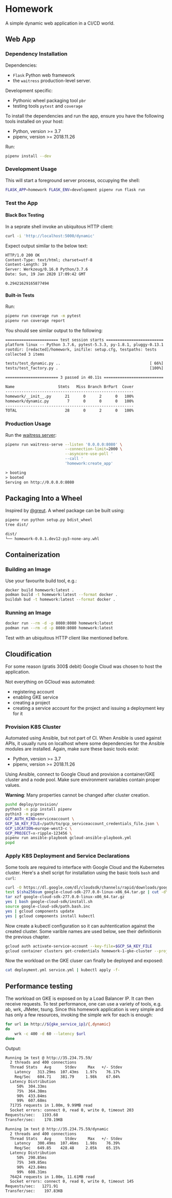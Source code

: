 # Homework

A simple dynamic web application in a CI/CD world.

## Web App

### Dependency Installation

Dependencies:

* `Flask` Python web framework
* the `waitress` production-level server.

Development specific:

* Pythonic wheel packaging tool `pbr`
* testing tools `pytest` and `coverage`

To install the dependencies and run the app, ensure you have the following 
tools installed on your host:

* Python, version >= 3.7
* pipenv, version >= 2018.11.26

Run:

```bash
pipenv install --dev
```

### Development Usage

This will start a foreground server process, occupying the shell:

```bash
FLASK_APP=homework FLASK_ENV=development pipenv run flask run
```

### Test the App

#### Black Box Testing

In a seprate shell invoke an ubiquitous HTTP client:

```bash
curl -i 'http://localhost:5000/dynamic'
```
Expect output similar to the below text:

```txt
HTTP/1.0 200 OK
Content-Type: text/html; charset=utf-8
Content-Length: 19
Server: Werkzeug/0.16.0 Python/3.7.6
Date: Sun, 19 Jan 2020 17:09:42 GMT

0.29421629165877494
```

#### Built-in Tests

Run:

```bash
pipenv run coverage run -m pytest
pipenv run coverage report
```

You should see similar output to the following:

```txt
======================= test session starts =========================
platform linux -- Python 3.7.6, pytest-5.3.3, py-1.8.1, pluggy-0.13.1
rootdir: [redacted]/homework, inifile: setup.cfg, testpaths: tests
collected 3 items                                                                                                 

tests/test_dynamic.py ..                                       [ 66%]
tests/test_factory.py .                                        [100%]

======================= 3 passed in 40.11s ==========================
```

```txt
Name                   Stmts   Miss Branch BrPart  Cover
--------------------------------------------------------
homework/__init__.py      21      0      2      0   100%
homework/dynamic.py        7      0      0      0   100%
--------------------------------------------------------
TOTAL                     28      0      2      0   100%

```

### Production Usage

Run the
[waitress server](https://docs.pylonsproject.org/projects/waitress/en/stable/arguments.html#arguments):

```bash
pipenv run waitress-serve --listen '0.0.0.0:8080' \
                          --connection-limit=2000 \
                          --asyncore-use-poll '
                          --call '
                          'homework:create_app'
```

```txt
> booting
> booted
Serving on http://0.0.0.0:8080
```

## Packaging Into a Wheel

Inspired by [@greut](https://medium.com/@greut/building-a-python-package-a-docker-image-using-pipenv-233d8793b6cc).
A wheel package can be built using:

```bash
pipenv run python setup.py bdist_wheel
tree dist/
```

```txt
dist/
└── homework-0.0.1.dev12-py3-none-any.whl
```

## Containerization

### Building an Image

Use your favourite build tool, e.g.:

```bash
docker build homework:latest .
podman build -t homework:latest --format docker .
buildah bud -t homework:latest --format docker .
```

### Running an Image

```bash
docker run --rm -d -p 8080:8080 homework:latest
podman run --rm -d -p 8080:8080 homework:latest
```

Test with an ubiquitous HTTP client like mentioned before.

## Cloudification

For some reason (gratis 300$ debit) Google Cloud was chosen to host the application.

Not everything on GCloud was automated:

* registering account
* enabling GKE service
* creating a project
* creating a service account for the project and issuing a deployment key for it

### Provision K8S Cluster

Automated using Ansible, but not part of CI. When Ansible is used against APIs,
it usually runs on localhost where some dependencies for the Ansible modules are
installed. Again, make sure these basic tools exist:

* Python, version >= 3.7
* pipenv, version >= 2018.11.26

Using Ansible, connect to Google Cloud and provision a container/GKE cluster
and a node pool. Make sure environment variables contain proper values.

__Warning__: Many properties cannot be changed after cluster creation.

```bash
pushd deploy/provision/
python3 -m pip install pipenv
pythin3 -m pipenv
GCP_AUTH_KIND=serviceaccount \
GCP_SA_KEY_FILE=/path/to/gcp_serviceaccount_credentials_file.json \
GCP_LOCATION=europe-west3-c \
GCP_PROJECT=x-ripple-123456 \
pipenv run ansible-playbook gcloud-ansible-playbook.yml
popd
```

### Apply K8S Deployment and Service Declarations

Some tools are required to interface with Google Cloud and the Kubernetes cluster.
Here's a shell script for installation using the basic tools `bash` and `curl`:

```bash
curl -O https://dl.google.com/dl/cloudsdk/channels/rapid/downloads/google-cloud-sdk-277.0.0-linux-x86_64.tar.gz
test $(sha256sum google-cloud-sdk-277.0.0-linux-x86_64.tar.gz | cut -d\  -f1) == b158894c427712d006fac235daf8d288db110ecfbcf649ed11cdf36ac2b2ff2a || exit
tar xzf google-cloud-sdk-277.0.0-linux-x86_64.tar.gz
yes | bash google-cloud-sdk/install.sh
source google-cloud-sdk/path.bash.inc
yes | gcloud components update
yes | gcloud components install kubectl
```

Now create a kubectl configuration so it can auhtentication against the created
cluster. Some varible names are used below, see their definitionin the previous
chapter.

```bash
gcloud auth activate-service-account --key-file=$GCP_SA_KEY_FILE
gcloud container clusters get-credentials homework-1-gke-cluster --project=$GCP_PROJECT --zone=$GCP_LOCATION
```

Now the workload on the GKE cluser can finally be deployed and exposed:

```bash
cat deployment.yml service.yml | kubectl apply -f-
```

## Performance testing

The workload on GKE is exposed on by a Load Balancer IP. It can then receive
requests. To test performance, one can use a variety of tools,
e.g. ab, wrk, JMeter, tsung. Since this homework application is very simple and
has only a few resources, invoking the simple wrk for each is enough:

```bash
for url in http://${gke_service_ip}/{,dynamic}
do
    wrk -c 400 -d 60 --latency $url
done
```

Output:

```txt
Running 1m test @ http://35.234.75.59/
  2 threads and 400 connections
  Thread Stats   Avg      Stdev     Max   +/- Stdev
    Latency   313.29ms  107.43ms   1.97s    76.17%
    Req/Sec   604.71    381.79     1.98k    67.04%
  Latency Distribution
     50%  304.33ms
     75%  364.38ms
     90%  433.84ms
     99%  607.68ms
  71735 requests in 1.00m, 9.99MB read
  Socket errors: connect 0, read 0, write 0, timeout 203
Requests/sec:   1193.68
Transfer/sec:    170.19KB

Running 1m test @ http://35.234.75.59/dynamic
  2 threads and 400 connections
  Thread Stats   Avg      Stdev     Max   +/- Stdev
    Latency   300.49ms  107.46ms   1.98s    76.39%
    Req/Sec   649.85    428.48     2.05k    65.15%
  Latency Distribution
     50%  290.85ms
     75%  349.85ms
     90%  423.84ms
     99%  608.31ms
  76424 requests in 1.00m, 11.61MB read
  Socket errors: connect 0, read 0, write 0, timeout 145
Requests/sec:   1271.91
Transfer/sec:    197.83KB
```

